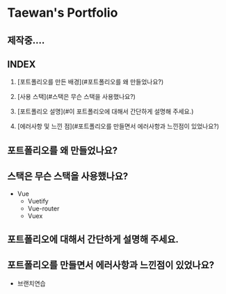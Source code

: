 # Taewan's Portfolio

## 제작중....

## INDEX

1. [포트폴리오를 만든 배경](#포트폴리오를 왜 만들었나요?)
2. [사용 스택](#스택은 무슨 스택을 사용했나요?)
3. [포트폴리오 설명](#이 포트폴리오에 대해서 간단하게 설명해 주세요.)

4. [에러사항 및 느낀 점](#포트폴리오를 만들면서 에러사항과 느낀점이 있었나요?)



## 포트폴리오를 왜 만들었나요?





## 스택은 무슨 스택을 사용했나요?

* Vue
  * Vuetify
  * Vue-router
  * Vuex







## 포트폴리오에 대해서 간단하게 설명해 주세요.





## 포트폴리오를 만들면서 에러사항과 느낀점이 있었나요?



+ 브랜치연습
